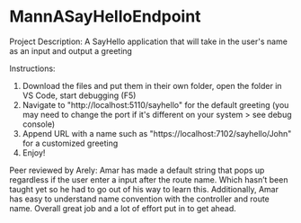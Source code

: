# MannASayHelloEndpoint

Project Description:
A SayHello application that will take in the user's name as an input and output a greeting

Instructions:
1. Download the files and put them in their own folder, open the folder in VS Code, start debugging (F5)
2. Navigate to "http://localhost:5110/sayhello" for the default greeting (you may need to change the port if it's different on your system > see debug console)
3. Append URL with a name such as "https://localhost:7102/sayhello/John" for a customized greeting
4. Enjoy!

Peer reviewed by Arely:
Amar has made a default string that pops up regardless if the user enter a input after the route name. Which hasn’t been taught yet so he had to go out of his way to learn this. Additionally, Amar has easy to understand name convention with the controller and route name. Overall great job and a lot of effort put in to get ahead.
